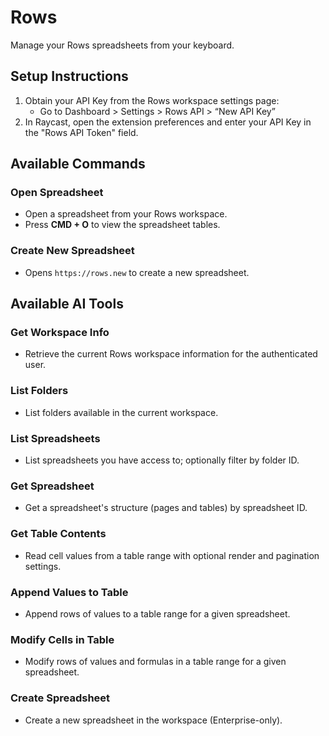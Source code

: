 # Rows

Manage your Rows spreadsheets from your keyboard.

## Setup Instructions

1. Obtain your API Key from the Rows workspace settings page:
   - Go to Dashboard > Settings > Rows API > “New API Key”
2. In Raycast, open the extension preferences and enter your API Key in the "Rows API Token" field.

## Available Commands

### Open Spreadsheet

- Open a spreadsheet from your Rows workspace.
- Press **CMD + O** to view the spreadsheet tables.

### Create New Spreadsheet

- Opens `https://rows.new` to create a new spreadsheet.

## Available AI Tools

### Get Workspace Info

- Retrieve the current Rows workspace information for the authenticated user.

### List Folders

- List folders available in the current workspace.

### List Spreadsheets

- List spreadsheets you have access to; optionally filter by folder ID.

### Get Spreadsheet

- Get a spreadsheet's structure (pages and tables) by spreadsheet ID.

### Get Table Contents

- Read cell values from a table range with optional render and pagination settings.

### Append Values to Table

- Append rows of values to a table range for a given spreadsheet.

### Modify Cells in Table

- Modify rows of values and formulas in a table range for a given spreadsheet.

### Create Spreadsheet

- Create a new spreadsheet in the workspace (Enterprise-only).
